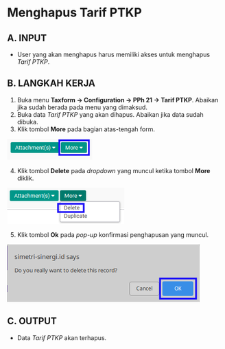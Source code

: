 # Menghapus Tarif PTKP

## A. INPUT

* User yang akan menghapus harus memiliki akses untuk menghapus *Tarif PTKP*.

## B. LANGKAH KERJA

1. Buka menu **Taxform -> Configuration -> PPh 21 -> Tarif PTKP**. Abaikan jika sudah berada pada menu yang dimaksud.
2. Buka data *Tarif PTKP* yang akan dihapus. Abaikan jika data sudah dibuka.
3. Klik tombol **More** pada bagian atas-tengah form.

![](../../img/tarif-ptkp/tombol-more.png)

4. Klik tombol **Delete** pada *dropdown* yang muncul ketika tombol **More** diklik.

![](../../img/tarif-ptkp/tombol-more-delete.png)

5. Klik tombol **Ok** pada *pop-up* konfirmasi penghapusan yang muncul.

![](../../img/tarif-ptkp/popup-konfirmasi-delete.png)

## C. OUTPUT

* Data *Tarif PTKP* akan terhapus.
